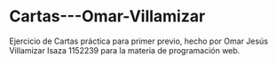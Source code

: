 # Cartas---Omar-Villamizar
Ejercicio de Cartas práctica para primer previo, hecho por Omar Jesús Villamizar Isaza 1152239 para la materia de programación web.
